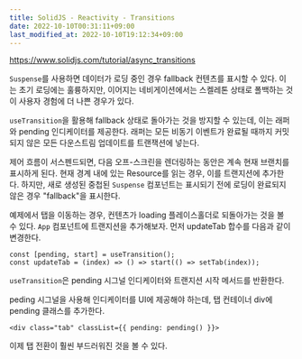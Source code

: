 ```yaml
---
title: SolidJS - Reactivity - Transitions
date: 2022-10-10T00:31:11+09:00
last_modified_at: 2022-10-10T19:12:34+09:00
---
```


https://www.solidjs.com/tutorial/async_transitions

`Suspense`를 사용하면 데이터가 로딩 중인 경우 fallback 컨텐츠를 표시할 수 있다. 이는 초기 로딩에는 훌륭하지만, 이어지는 네비게이션에서는 스켈레톤 상태로 폴백하는 것이 사용자 경험에 더 나쁜 경우가 있다.

`useTransition`을 활용해 fallback 상태로 돌아가는 것을 방지할 수 있는데, 이는 래퍼와 pending 인디케이터를 제공한다. 래퍼는 모든 비동기 이벤트가 완료될 때까지 커밋되지 않은 모든 다운스트림 업데이트를 트랜잭션에 넣는다.

제어 흐름이 서스펜드되면, 다음 오프-스크린을 렌더링하는 동안은 계속 현재 브랜치를 표시하게 된다. 현재 경계 내에 있는 Resource를 읽는 경우, 이를 트랜지션에 추가한다. 하지만, 새로 생성된 중첩된 `Suspense` 컴포넌트는 표시되기 전에 로딩이 완료되지 않은 경우 "fallback"을 표시한다.

예제에서 탭을 이동하는 경우, 컨텐츠가 loading 플레이스홀더로 되돌아가는 것을 볼 수 있다. `App` 컴포넌트에 트랜지션을 추가해보자. 먼저 updateTab 합수를 다음과 같이 변경한다.

```tsx
const [pending, start] = useTransition();
const updateTab = (index) => () => start(() => setTab(index));
```

`useTransition`은 pending 시그널 인디케이터와 트랜지션 시작 메서드를 반환한다.

peding 시그널을 사용해 인디케이터를 UI에 제공해야 하는데, 탭 컨테이너 div에 pending 클래스를 추가한다.

```tsx
<div class="tab" classList={{ pending: pending() }}>
```

이제 탭 전환이 훨씬 부드러워진 것을 볼 수 있다.